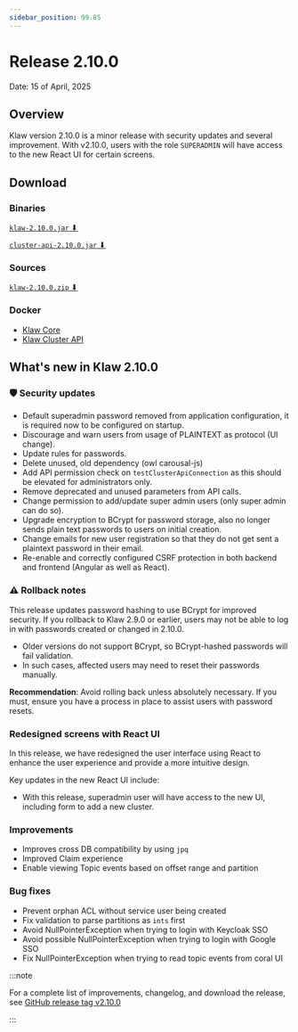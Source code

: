 ```yaml
---
sidebar_position: 99.85
---
```


# Release 2.10.0

Date: 15 of April, 2025

## Overview

Klaw version 2.10.0 is a minor release with security updates and several improvement.
With v2.10.0, users with the role `SUPERADMIN` will have access to the new React UI for certain screens.

## Download

### Binaries

[//]: # "@TODO links"

[`klaw-2.10.0.jar` ⬇︎](https://github.com/Aiven-Open/klaw/releases/download/v2.9.0/klaw-2.9.0.jar)

[//]: # "@TODO links"

[`cluster-api-2.10.0.jar` ⬇](https://github.com/Aiven-Open/klaw/releases/download/v2.9.0/cluster-api-2.9.0.jar)

### Sources

[`klaw-2.10.0.zip` ⬇](https://github.com/Aiven-Open/klaw/archive/refs/tags/v2.9.0.zip)

### Docker

[//]: # "@TODO links"

- [Klaw Core](https://hub.docker.com/r/aivenoy/klaw-core)
- [Klaw Cluster API](https://hub.docker.com/r/aivenoy/klaw-cluster-api)

## What's new in Klaw 2.10.0

### 🛡️ Security updates

- Default superadmin password removed from application configuration, it is required now to be configured on startup.
- Discourage and warn users from usage of PLAINTEXT as protocol (UI change).
- Update rules for passwords.
- Delete unused, old dependency (owl carousal-js)
- Add API permission check on `testClusterApiConnection` as this should be elevated for administrators only.
- Remove deprecated and unused parameters from API calls.
- Change permission to add/update super admin users (only super admin can do so).
- Upgrade encryption to BCrypt for password storage, also no longer sends plain text passwords to users on initial creation.
- Change emails for new user registration so that they do not get sent a plaintext password in their email.
- Re-enable and correctly configured CSRF protection in both backend and frontend (Angular as well as React).

### ⚠️ Rollback notes

This release updates password hashing to use BCrypt for improved security. If you rollback to Klaw 2.9.0 or earlier, users may not be able to log in with passwords created or changed in 2.10.0.

- Older versions do not support BCrypt, so BCrypt-hashed passwords will fail validation.
- In such cases, affected users may need to reset their passwords manually.

**Recommendation**: Avoid rolling back unless absolutely necessary. If you must, ensure you have a process in place to assist users with password resets.

### Redesigned screens with React UI

In this release, we have redesigned the user interface using React to enhance the user experience and provide a more intuitive design.

Key updates in the new React UI include:

- With this release, superadmin user will have access to the new UI, including form to add a new cluster.

### Improvements

- Improves cross DB compatibility by using `jpq`
- Improved Claim experience
- Enable viewing Topic events based on offset range and partition

### Bug fixes

- Prevent orphan ACL without service user being created
- Fix validation to parse partitions as `ints` first
- Avoid NullPointerException when trying to login with Keycloak SSO
- Avoid possible NullPointerException when trying to login with Google SSO
- Fix NullPointerException when trying to read topic events from coral UI

[//]: # "@TODO links"

:::note

For a complete list of improvements, changelog, and download the
release, see [GitHub release tag v2.10.0](https://github.com/aiven/klaw/releases/tag/v2.10.0)

:::
